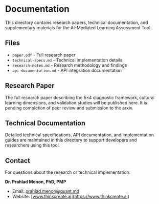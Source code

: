 # Documentation

This directory contains research papers, technical documentation, and supplementary materials for the AI-Mediated Learning Assessment Tool.

## Files

- `paper.pdf` - Full research paper 
- `technical-specs.md` - Technical implementation details
- `research-notes.md` - Research methodology and findings
- `api-documentation.md` - API integration documentation

## Research Paper

The full research paper describing the 5×4 diagnostic framework, cultural learning dimensions, and validation studies will be published here.  It is pending completion of peer review and submission to the arxiv.

## Technical Documentation

Detailed technical specifications, API documentation, and implementation guides are maintained in this directory to support developers and researchers using this tool.

## Contact

For questions about the research or technical implementation:

**Dr. Prahlad Menon, PhD, PMP**
- Email: [prahlad.menon@quant.md](mailto:prahlad.menon@quant.md)
- Website: [www.thinkcreate.ai](https://www.thinkcreate.ai)
